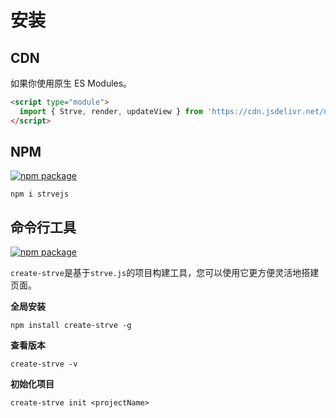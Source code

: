 # 安装

## CDN

如果你使用原生 ES Modules。

```html
<script type="module">
  import { Strve, render, updateView } from 'https://cdn.jsdelivr.net/npm/strvejs/dist/strve.esm.min.js';
</script>
```
## NPM
<a href="https://npmjs.com/package/strvejs"><img src="https://badgen.net/npm/v/strvejs" alt="npm package"></a>

```shell
npm i strvejs
```

## 命令行工具
<a href="https://npmjs.com/package/create-strve"><img src="https://badgen.net/npm/v/create-strve" alt="npm package"></a>

`create-strve`是基于`strve.js`的项目构建工具，您可以使用它更方便灵活地搭建页面。

**全局安装**

```shell
npm install create-strve -g
```

**查看版本**
```shell
create-strve -v
```

**初始化项目**
```shell
create-strve init <projectName>
```